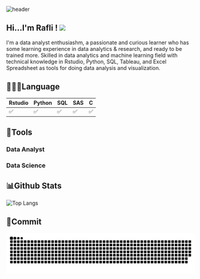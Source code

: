 ![header](https://github.com/RafliRadithya23/Metode-Peramalan-Deret-Waktu/blob/main/github-header-banner.png)
## Hi...I'm Rafli ! <img src="https://raw.githubusercontent.com/MartinHeinz/MartinHeinz/master/wave.gif" width="30px">

I'm a data analyst enthusiashm, a passionate and curious learner who has some learning experience in data analytics & research, and ready to be trained more. Skilled in data analytics and machine learning field with technical knowledge in Rstudio, Python, SQL, Tableau, and Excel Spreadsheet as tools for doing data analysis and visualization.

## 👨🏻‍💻Language
| Rstudio | Python | SQL | SAS | C |
|---------|--------|-----|-----|---|
| ✅      | ✅     | ✅  | ✅  | ✅ |

## 🔧Tools

### Data Analyst


### Data Science


## 📊Github Stats
![Top Langs](https://github-readme-stats.vercel.app/api/top-langs/?username=RafliRadithya23&langs_count=8)

## 📑Commit
![snake gif](https://github.com/RafliRadithya23/RafliRadithya23/blob/output/github-snake.svg)
